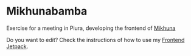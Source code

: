 Mikhunabamba
===========

Exercise for a meeting in Piura, developing the frontend of [Mikhuna](http://www.mikhuna.com/)

Do you want to edit? Check the instructions of how to use my [Frontend Jetpack](https://github.com/TheBlasfem/frontend-jetpack).
